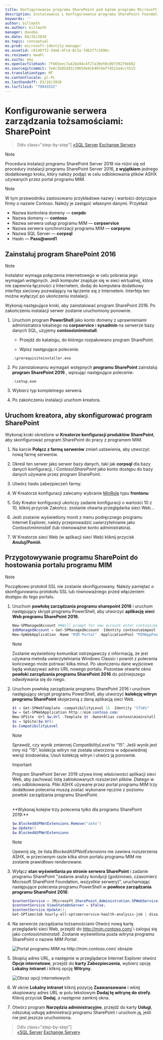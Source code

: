 ```yaml
---
title: Konfigurowanie programu SharePoint pod kątem programu Microsoft Identity Manager 2016| Dokumentacja firmy Microsoft
description: Instalowanie i konfigurowanie programu SharePoint Foundation w celu hostowania strony portalu programu MIM.
keywords: ''
author: billmath
ms.author: billmath
manager: daveba
ms.date: 04/26/2018
ms.topic: conceptual
ms.prod: microsoft-identity-manager
ms.assetid: c01487f2-3de6-4fc4-8c3a-7d62f7c2496c
ms.reviewer: mwahl
ms.suite: ems
ms.openlocfilehash: 7fb65eec7a42da94c4f27a30e59c09739279e882
ms.sourcegitcommit: 7e8c3b85dd3c3965de9cb407daf74521e4cc5515
ms.translationtype: MT
ms.contentlocale: pl-PL
ms.lasthandoff: 03/10/2020
ms.locfileid: "79043532"
---
```

# <a name="set-up-an-identity-management-server-sharepoint"></a>Konfigurowanie serwera zarządzania tożsamościami: SharePoint

> [!div class="step-by-step"]
> [«SQL Server](prepare-server-sql2016.md)
> [Exchange Server»](prepare-server-exchange.md)
> 

> [!NOTE]
> Procedura instalacji programu SharePoint Server 2019 nie różni się od procedury instalacji programu SharePoint Server 2016, **z wyjątkiem** jednego dodatkowego kroku, który należy podjąć w celu odblokowania plików ASHX używanych przez portal programu MIM.

> [!NOTE]
> W tym przewodniku zastosowano przykładowe nazwy i wartości dotyczące firmy o nazwie Contoso. Należy je zastąpić własnymi danymi. Przykład:
> - Nazwa kontrolera domeny — **corpdc**
> - Nazwa domeny — **contoso**
> - Nazwa serwera usługi programu MIM — **corpservice**
> - Nazwa serwera synchronizacji programu MIM — **corpsync**
> - Nazwa SQL Server — **corpsql**
> - Hasło — <strong>Pass@word1</strong>


## <a name="install-sharepoint-2016"></a>Zainstaluj **program SharePoint 2016**

> [!NOTE]
> Instalator wymaga połączenia internetowego w celu pobrania jego wymagań wstępnych. Jeśli komputer znajduje się w sieci wirtualnej, która nie zapewnia łączności z Internetem, dodaj do komputera dodatkowy interfejs sieciowy pozwalający na łączenie się z Internetem. Interfejs ten można wyłączyć po ukończeniu instalacji.

Wykonaj następujące kroki, aby zainstalować program SharePoint 2016. Po zakończeniu instalacji serwer zostanie uruchomiony ponownie.

1.  Uruchom program **PowerShell** jako konto domeny z uprawnieniami administratora lokalnego na **corpservice** i **sysadmin** na serwerze bazy danych SQL, użyjemy **contoso\miminstall**.

    -   Przejdź do katalogu, do którego rozpakowano program SharePoint.

    -   Wpisz następujące polecenie.
    ```
    .\prerequisiteinstaller.exe
    ```

2.  Po zainstalowaniu wymagań wstępnych **programu SharePoint** zainstaluj **program SharePoint 2016** , wpisując następujące polecenie:

    ```
    .\setup.exe
    ```

3.  Wybierz typ kompletnego serwera.

4.  Po zakończeniu instalacji uruchom kreatora.

## <a name="run-the-wizard-to-configure-sharepoint"></a>Uruchom kreatora, aby skonfigurować program SharePoint

Wykonaj kroki określone w **Kreatorze konfiguracji produktów SharePoint**, aby skonfigurować program SharePoint do pracy z programem MIM.

1. Na karcie **Połącz z farmą serwerów** zmień ustawienia, aby utworzyć nową farmę serwerów.

2. Określ ten serwer jako serwer bazy danych, taki jak **corpsql** dla bazy danych konfiguracji, i *Contoso\SharePoint* jako konto dostępu do bazy danych używane przez program SharePoint.
3. Utwórz hasło zabezpieczeń farmy.

4. W Kreatorze konfiguracji zalecamy wybranie [MinRole](/sharepoint/install/overview-of-minrole-server-roles-in-sharepoint-server) typu **frontonu**

5. Gdy Kreator konfiguracji ukończy zadanie konfiguracji o wartości 10 z 10, kliknij przycisk Zakończ. zostanie otwarta przeglądarka sieci Web...

6. Jeśli zostanie wyświetlony monit z menu podręcznego programu Internet Explorer, należy przeprowadzić uwierzytelnianie jako *Contoso\miminstall* (lub równoważne konto administratora).

7. W Kreatorze sieci Web (w aplikacji sieci Web) kliknij przycisk **Anuluj/Pomiń**.


## <a name="prepare-sharepoint-to-host-the-mim-portal"></a>Przygotowywanie programu SharePoint do hostowania portalu programu MIM

> [!NOTE]
> Początkowo protokół SSL nie zostanie skonfigurowany. Należy pamiętać o skonfigurowaniu protokołu SSL lub równoważnego przed włączeniem dostępu do tego portalu.

1. Uruchom **powłokę zarządzania programu sharepoint 2016** i uruchom następujący skrypt programu PowerShell, aby utworzyć **aplikację sieci Web programu SharePoint 2016**.

    ```PowerShell
    New-SPManagedAccount ##Will prompt for new account enter contoso\mimpool 
    $dbManagedAccount = Get-SPManagedAccount -Identity contoso\mimpool
    New-SpWebApplication -Name "MIM Portal" -ApplicationPool "MIMAppPool" -ApplicationPoolAccount $dbManagedAccount -AuthenticationMethod "Kerberos" -Port 80 -URL http://mim.contoso.com
    ```

    > [!NOTE]
    > Zostanie wyświetlony komunikat ostrzegawczy z informacją, że jest używana metoda uwierzytelniania Windows Classic i powrót z polecenia końcowego może potrwać kilka minut. Po ukończeniu dane wyjściowe będą wskazywać adres URL nowego portalu. Pozostaw otwarte okno **powłoki zarządzania programu SharePoint 2016** do późniejszego odwoływania się do niego.

2. Uruchom powłokę zarządzania programu SharePoint 2016 i uruchom następujący skrypt programu PowerShell, aby utworzyć **kolekcję witryn programu SharePoint** skojarzoną z daną aplikacją sieci Web.
    ```PowerShell
    $t = Get-SPWebTemplate -compatibilityLevel 15 -Identity "STS#1"
    $w = Get-SPWebApplication http://mim.contoso.com/
    New-SPSite -Url $w.Url -Template $t -OwnerAlias contoso\miminstall -CompatibilityLevel 15 -Name "MIM Portal"
    $s = SpSite($w.Url)
    $s.CompatibilityLevel
    ```
    > [!NOTE]
    > Sprawdź, czy wynik zmiennej *CompatibilityLevel* to "15". Jeśli wynik jest inny niż "15", kolekcja witryn nie została utworzona w odpowiedniej wersji środowiska; Usuń kolekcję witryn i utwórz ją ponownie.

    > [!IMPORTANT]
    > Program SharePoint Server 2019 używa innej właściwości aplikacji sieci Web, aby zachować listę zablokowanych rozszerzeń plików. Dlatego w celu odblokowania. Pliki ASHX używane przez portal programu MIM trzy dodatkowe polecenia muszą zostać wykonane ręcznie z poziomu powłoki zarządzania programu SharePoint.
    <br/>
    **Wykonaj kolejne trzy polecenia tylko dla programu SharePoint 2019:**

    ```PowerShell
    $w.BlockedASPNetExtensions.Remove("ashx")
    $w.Update()
    $w.BlockedASPNetExtensions
    ```
   > [!NOTE]
   > Upewnij się, że lista *BlockedASPNetExtensions* nie zawiera rozszerzenia ASHX, w przeciwnym razie kilka stron portalu programu MIM nie zostanie prawidłowo renderowane.


3. Wyłącz **stan wyświetlania po stronie serwera SharePoint** i zadanie programu SharePoint "zadanie analizy kondycji (godzinowo, czasomierz Microsoft SharePoint Foundation, wszystkie serwery)", uruchamiając następujące polecenia programu PowerShell w **powłoce zarządzania programu SharePoint 2016**:

   ```PowerShell
   $contentService = [Microsoft.SharePoint.Administration.SPWebService]::ContentService;
   $contentService.ViewStateOnServer = $false;
   $contentService.Update();
   Get-SPTimerJob hourly-all-sptimerservice-health-analysis-job | disable-SPTimerJob
   ```

4. Na serwerze zarządzania tożsamościami Otwórz nową kartę przeglądarki sieci Web, przejdź do http://mim.contoso.com/ i zaloguj się jako *contoso\miminstall*.  Zostanie wyświetlona pusta witryna programu SharePoint o nazwie *MIM Portal*.

    ![Portal programu MIM na http://mim.contoso.com/ obrazie](media/prepare-server-sharepoint/MIM_DeploySP1new.png)

5. Skopiuj adres URL, a następnie w przeglądarce Internet Explorer otwórz **Opcje internetowe**, przejdź do **karty Zabezpieczenia**, wybierz opcję **Lokalny intranet** i kliknij opcję **Witryny**.

    ![Obraz opcji internetowych](media/MIM-DeploySP2.png)

6. W oknie **Lokalny intranet** kliknij pozycję **Zaawansowane** i wklej skopiowany adres URL w polu tekstowym **Dodaj tę witrynę do strefy**. Kliknij przycisk **Dodaj**, a następnie zamknij okna.

7. Otwórz program **Narzędzia administracyjne**, przejdź do karty **Usługi**, odszukaj usługę administracji programu SharePoint i uruchom ją, jeśli nie jest jeszcze uruchomiona.

> [!div class="step-by-step"]  
> [«SQL Server](prepare-server-sql2016.md)
> [Exchange Server»](prepare-server-exchange.md)
